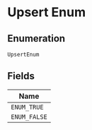 
# Upsert Enum

## Enumeration

`UpsertEnum`

## Fields

| Name |
|  --- |
| `ENUM_TRUE` |
| `ENUM_FALSE` |

